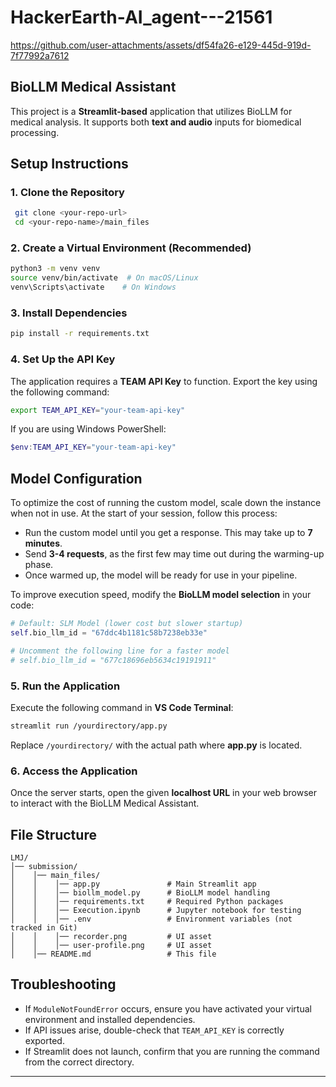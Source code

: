 # HackerEarth-AI_agent---21561

https://github.com/user-attachments/assets/df54fa26-e129-445d-919d-7f77992a7612


## BioLLM Medical Assistant

This project is a **Streamlit-based** application that utilizes BioLLM for medical analysis. It supports both **text and audio** inputs for biomedical processing.

## **Setup Instructions**

### **1. Clone the Repository**

```bash
 git clone <your-repo-url>
 cd <your-repo-name>/main_files
```

### **2. Create a Virtual Environment (Recommended)**

```bash
python3 -m venv venv
source venv/bin/activate  # On macOS/Linux
venv\Scripts\activate    # On Windows
```

### **3. Install Dependencies**

```bash
pip install -r requirements.txt
```

### **4. Set Up the API Key**

The application requires a **TEAM API Key** to function. Export the key using the following command:

```bash
export TEAM_API_KEY="your-team-api-key"
```

If you are using Windows PowerShell:

```powershell
$env:TEAM_API_KEY="your-team-api-key"
```
## **Model Configuration**

To optimize the cost of running the custom model, scale down the instance when not in use. At the start of your session, follow this process:

- Run the custom model until you get a response. This may take up to **7 minutes**.
- Send **3-4 requests**, as the first few may time out during the warming-up phase.
- Once warmed up, the model will be ready for use in your pipeline.

To improve execution speed, modify the **BioLLM model selection** in your code:

```python
# Default: SLM Model (lower cost but slower startup)
self.bio_llm_id = "67ddc4b1181c58b7238eb33e"

# Uncomment the following line for a faster model
# self.bio_llm_id = "677c18696eb5634c19191911"
``` 
### **5. Run the Application**

Execute the following command in **VS Code Terminal**:

```bash
streamlit run /yourdirectory/app.py
```

Replace `/yourdirectory/` with the actual path where **app.py** is located.

### **6. Access the Application**

Once the server starts, open the given **localhost URL** in your web browser to interact with the BioLLM Medical Assistant.

## **File Structure**

```
LMJ/
│── submission/
│    │── main_files/
│    │    │── app.py               # Main Streamlit app
│    │    │── biollm_model.py      # BioLLM model handling
│    │    │── requirements.txt     # Required Python packages
│    │    │── Execution.ipynb      # Jupyter notebook for testing
│    │    │── .env                 # Environment variables (not tracked in Git)
│    │    │── recorder.png         # UI asset
│    │    │── user-profile.png     # UI asset
│    │── README.md                 # This file
```

## **Troubleshooting**

- If `ModuleNotFoundError` occurs, ensure you have activated your virtual environment and installed dependencies.
- If API issues arise, double-check that `TEAM_API_KEY` is correctly exported.
- If Streamlit does not launch, confirm that you are running the command from the correct directory.

---




